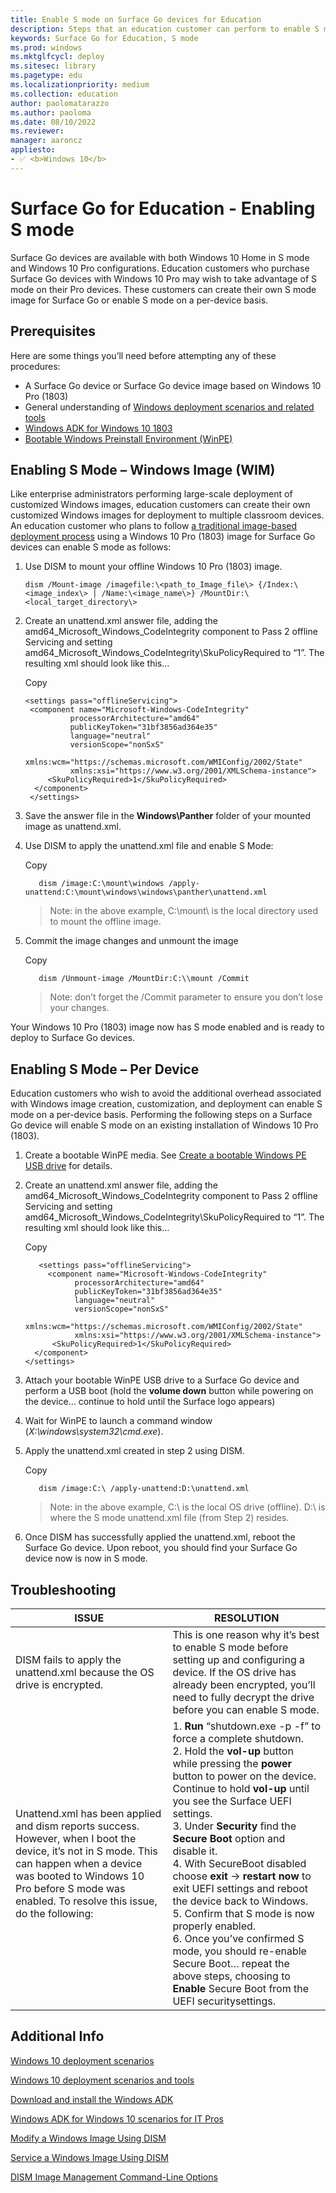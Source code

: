 ```yaml
---
title: Enable S mode on Surface Go devices for Education
description: Steps that an education customer can perform to enable S mode on Surface Go devices
keywords: Surface Go for Education, S mode
ms.prod: windows
ms.mktglfcycl: deploy
ms.sitesec: library
ms.pagetype: edu
ms.localizationpriority: medium
ms.collection: education
author: paolomatarazzo
ms.author: paoloma
ms.date: 08/10/2022
ms.reviewer: 
manager: aaroncz
appliesto:
- ✅ <b>Windows 10</b>
---
```


# Surface Go for Education - Enabling S mode

Surface Go devices are available with both Windows 10 Home in S mode and Windows 10 Pro configurations. Education customers who purchase Surface Go devices with Windows 10 Pro may wish to take advantage of S mode on their Pro devices. These customers can create their own S mode image for Surface Go or enable S mode on a per-device basis.

## Prerequisites

Here are some things you’ll need before attempting any of these procedures:

-   A Surface Go device or Surface Go device image based on Windows 10 Pro
    (1803)
-   General understanding of [Windows deployment scenarios and related
    tools](/windows/deployment/windows-deployment-scenarios-and-tools)
-   [Windows ADK for Windows 10
    1803](/windows/deployment/windows-adk-scenarios-for-it-pros)
-   [Bootable Windows Preinstall Environment
    (WinPE)](/windows-hardware/manufacture/desktop/winpe-create-usb-bootable-drive)

## Enabling S Mode – Windows Image (WIM)

Like enterprise administrators performing large-scale deployment of customized Windows images, education customers can create their own customized Windows images for deployment to multiple classroom devices. An education customer who plans to follow [a traditional image-based deployment
process](/windows/deployment/windows-10-deployment-scenarios#traditional-deployment) using a Windows 10 Pro (1803) image for Surface Go devices can enable S mode as follows:

1. Use DISM to mount your offline Windows 10 Pro (1803) image.

   ```
   dism /Mount-image /imagefile:\<path_to_Image_file\> {/Index:\<image_index\> | /Name:\<image_name\>} /MountDir:\<local_target_directory\>
   ```

2. Create an unattend.xml answer file, adding the
   amd64_Microsoft_Windows_CodeIntegrity component to Pass 2 offline Servicing
   and setting amd64_Microsoft_Windows_CodeIntegrity\\SkuPolicyRequired to “1”.
   The resulting xml should look like this…

   Copy
   ```
   <settings pass="offlineServicing">
    <component name="Microsoft-Windows-CodeIntegrity"
             processorArchitecture="amd64"
             publicKeyToken="31bf3856ad364e35"
             language="neutral"
             versionScope="nonSxS"
             xmlns:wcm="https://schemas.microsoft.com/WMIConfig/2002/State"
             xmlns:xsi="https://www.w3.org/2001/XMLSchema-instance">
        <SkuPolicyRequired>1</SkuPolicyRequired>
     </component>
    </settings>
   ```
3. Save the answer file in the **Windows\Panther** folder of your mounted image as unattend.xml.
4. Use DISM to apply the unattend.xml file and enable S Mode:

   Copy
      ```
         dism /image:C:\mount\windows /apply-unattend:C:\mount\windows\windows\panther\unattend.xml
      ```

   >   Note: in the above example, C:\\mount\\ is the local directory used to mount
   >   the offline image.
5. Commit the image changes and unmount the image

   Copy
      ```
         dism /Unmount-image /MountDir:C:\\mount /Commit
      ```
   >Note: don’t forget the /Commit parameter to ensure you don’t lose your
    changes.

Your Windows 10 Pro (1803) image now has S mode enabled and is ready to deploy to Surface Go devices.

## Enabling S Mode – Per Device

Education customers who wish to avoid the additional overhead associated with Windows image creation, customization, and deployment can enable S mode on a per-device basis. Performing the following steps on a Surface Go device will enable S mode on an existing installation of Windows 10 Pro (1803).

1.  Create a bootable WinPE media. See [Create a bootable Windows PE USB
    drive](/windows-hardware/manufacture/desktop/winpe-create-usb-bootable-drive) for details.

2. Create an unattend.xml answer file, adding the
    amd64_Microsoft_Windows_CodeIntegrity component to Pass 2 offline Servicing
    and setting amd64_Microsoft_Windows_CodeIntegrity\\SkuPolicyRequired to “1”. The resulting xml should look like this…

   Copy
   ```
      <settings pass="offlineServicing">
        <component name="Microsoft-Windows-CodeIntegrity"
              processorArchitecture="amd64"
              publicKeyToken="31bf3856ad364e35"
              language="neutral"
              versionScope="nonSxS"
              xmlns:wcm="https://schemas.microsoft.com/WMIConfig/2002/State"
              xmlns:xsi="https://www.w3.org/2001/XMLSchema-instance">
         <SkuPolicyRequired>1</SkuPolicyRequired>
     </component>
   </settings>
   ```

3. Attach your bootable WinPE USB drive to a Surface Go device and perform a USB boot (hold the **volume down** button while powering on the device… continue to hold until the Surface logo appears)
4. Wait for WinPE to launch a command window     (*X:\\windows\\system32\\cmd.exe*).
5. Apply the unattend.xml created in step 2 using DISM.

   Copy
   ```
      dism /image:C:\ /apply-unattend:D:\unattend.xml
   ```
   >  Note: in the above example, C:\\ is the local OS drive (offline). D:\ is where the S mode unattend.xml file (from Step 2) resides.

6.  Once DISM has successfully applied the unattend.xml, reboot the Surface Go device.
Upon reboot, you should find your Surface Go device now is now in S mode.

## Troubleshooting

|ISSUE | RESOLUTION |
|------------------------ |-----------------------|
|DISM fails to apply the unattend.xml because the OS drive is encrypted. | This is one reason why it’s best to enable S mode before setting up and configuring a device. If the OS drive has already been encrypted, you’ll need to fully decrypt the drive before you can enable S mode. |
|Unattend.xml has been applied and dism reports success. However, when I boot the device, it’s not in S mode. This can happen when a device was booted to Windows 10 Pro before S mode was enabled. To resolve this issue, do the following: | 1.  **Run** “shutdown.exe -p -f” to force a complete shutdown. <br> 2.  Hold the **vol-up** button while pressing the **power** button to power on the device. Continue to hold **vol-up** until you see the Surface UEFI settings. <br> 3.  Under **Security** find the **Secure Boot** option and disable it. <br> 4.  With SecureBoot disabled choose **exit** -\> **restart now** to exit UEFI settings and reboot the device back to Windows. <br> 5.  Confirm that S mode is now properly enabled. <br> 6.  Once you’ve confirmed S mode, you should re-enable Secure Boot… repeat the above steps, choosing to **Enable** Secure Boot from the UEFI securitysettings.

## Additional Info

[Windows 10 deployment scenarios](/windows/deployment/windows-10-deployment-scenarios)

[Windows 10 deployment scenarios and tools](/windows/deployment/windows-deployment-scenarios-and-tools)

[Download and install the Windows ADK](/windows-hardware/get-started/adk-install)

[Windows ADK for Windows 10 scenarios for IT Pros](/windows/deployment/windows-adk-scenarios-for-it-pros)

[Modify a Windows Image Using DISM](/windows-hardware/manufacture/desktop/mount-and-modify-a-windows-image-using-dism)

[Service a Windows Image Using DISM](/windows-hardware/manufacture/desktop/service-a-windows-image-using-dism)

[DISM Image Management Command-Line Options](/windows-hardware/manufacture/desktop/dism-image-management-command-line-options-s14)